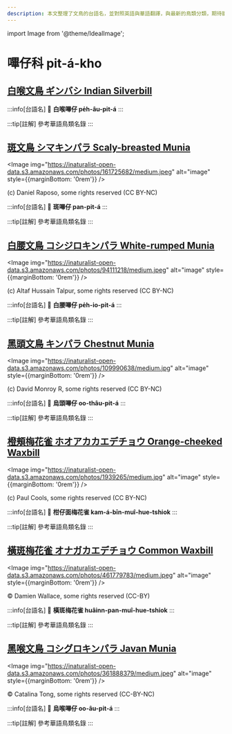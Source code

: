 ```yaml
---
description: 本文整理了文鳥的台語名，並對照英語與華語翻譯，與最新的鳥類分類，期待能夠供未來的台語鳥類圖鑑當作參考
---
```


import Image from '@theme/IdealImage';

# 嗶仔科 pit-á-kho

## [白喉文鳥 ギンバシ Indian Silverbill](https://ebird.org/species/indsil)

:::info[台語名]
🎯 **白喉嗶仔 pe̍h-âu-pit-á**
:::

:::tip[註解]
參考華語鳥類名錄
:::

## [斑文鳥 シマキンパラ Scaly-breasted Munia](https://ebird.org/species/nutman)

<Image img="https://inaturalist-open-data.s3.amazonaws.com/photos/161725682/medium.jpeg" alt="image" style={{marginBottom: '0rem'}} />

<div className="image-caption">
(c) Daniel Raposo, some rights reserved (CC BY-NC)
</div>

:::info[台語名]
🎯 **斑嗶仔 pan-pit-á**
:::

:::tip[註解]
參考華語鳥類名錄
:::

## [白腰文鳥 コシジロキンパラ White-rumped Munia](https://ebird.org/species/whrmun)

<Image img="https://inaturalist-open-data.s3.amazonaws.com/photos/94111218/medium.jpeg" alt="image" style={{marginBottom: '0rem'}} />

<div className="image-caption">
(c) Altaf Hussain Talpur, some rights reserved (CC BY-NC)
</div>

:::info[台語名]
🎯 **白腰嗶仔 pe̍h-io-pit-á**
:::

:::tip[註解]
參考華語鳥類名錄
:::

## [黑頭文鳥 キンパラ Chestnut Munia](https://ebird.org/species/chemun)

<Image img="https://inaturalist-open-data.s3.amazonaws.com/photos/109990638/medium.jpg" alt="image" style={{marginBottom: '0rem'}} />

<div className="image-caption">
(c) David Monroy R, some rights reserved (CC BY-NC)
</div>

:::info[台語名]
🎯 **烏頭嗶仔 oo-thâu-pit-á**
:::

:::tip[註解]
參考華語鳥類名錄
:::

## [橙頰梅花雀 ホオアカカエデチョウ Orange-cheeked Waxbill](https://ebird.org/species/orcwax)

<Image img="https://inaturalist-open-data.s3.amazonaws.com/photos/1939265/medium.jpg" alt="image" style={{marginBottom: '0rem'}} />

<div className="image-caption">
(c) Paul Cools, some rights reserved (CC BY-NC)
</div>

:::info[台語名]
🎯 **柑仔面梅花雀 kam-á-bīn-muî-hue-tshiok**
:::

:::tip[註解]
參考華語鳥類名錄
:::

## [橫斑梅花雀 オナガカエデチョウ Common Waxbill](https://ebird.org/species/comwax)

<Image img="https://inaturalist-open-data.s3.amazonaws.com/photos/461779783/medium.jpeg" alt="image" style={{marginBottom: '0rem'}} />

<div className="image-caption">
© Damien Wallace, some rights reserved (CC-BY)
</div>

:::info[台語名]
🎯 **橫斑梅花雀 huâinn-pan-muî-hue-tshiok**
:::

:::tip[註解]
參考華語鳥類名錄
:::

## [黑喉文鳥 コシグロキンパラ Javan Munia](https://ebird.org/species/javmun1)

<Image img="https://inaturalist-open-data.s3.amazonaws.com/photos/361888379/medium.jpeg" alt="image" style={{marginBottom: '0rem'}} />

<div className="image-caption">
© Catalina Tong, some rights reserved (CC-BY-NC)
</div>

:::info[台語名]
🎯 **烏喉嗶仔 oo-âu-pit-á**
:::

:::tip[註解]
參考華語鳥類名錄
:::
